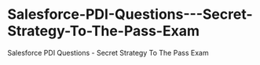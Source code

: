 # Salesforce-PDI-Questions---Secret-Strategy-To-The-Pass-Exam
Salesforce PDI Questions - Secret Strategy To The Pass Exam

